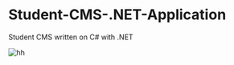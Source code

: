 # Student-CMS-.NET-Application
Student CMS written on C# with .NET

![hh](https://user-images.githubusercontent.com/13270298/72594238-14986800-392f-11ea-9993-76ce84ec2d3f.PNG)
